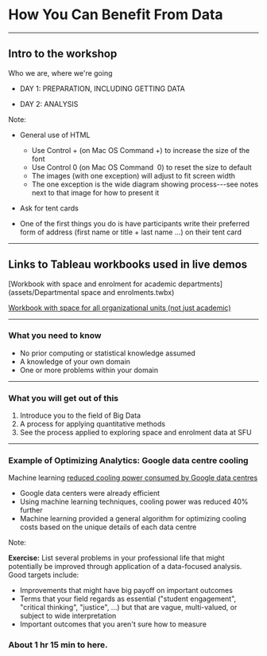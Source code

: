 # How You Can Benefit From Data

---

## Intro to the workshop

Who we are, where we're going

* DAY 1: PREPARATION, INCLUDING GETTING DATA

* DAY 2: ANALYSIS

Note:

* General use of HTML

  * Use Control&nbsp;+ (on Mac&nbsp;OS Command&nbsp;+) to increase the size of the font
  * Use Control&nbsp;0 (on Mac&nbsp;OS Command &nbsp;0) to reset the size to default
  * The images (with one exception) will adjust to fit screen width
  * The one exception is the wide diagram showing process---see notes
    next to that image for how to present it

* Ask for tent cards

* One of the first things you do is have participants write their
  preferred form of address (first name or title + last name ...)
  on their tent card

---

## Links to Tableau workbooks used in live demos

[Workbook with space and enrolment for academic departments](assets/Departmental space and enrolments.twbx)

[Workbook with space for all organizational units (not just academic)](assets/Space.twbx)

---

### What you need to know

* No prior computing or statistical knowledge assumed
* A knowledge of your own domain
* One or more problems within your domain

---

### What you will get out of this

1. Introduce you to the field of Big Data
2. A process for applying quantitative methods
3. See the process applied to exploring space and enrolment data at
  SFU

---

### Example of Optimizing Analytics: Google data centre cooling

Machine learning [reduced cooling power consumed by Google data centres](https://deepmind.com/blog/deepmind-ai-reduces-google-data-centre-cooling-bill-40/)

* Google data centers were already efficient
* Using machine learning techniques, cooling power was reduced 40% further
* Machine learning provided a general algorithm for optimizing cooling costs based on the unique details of each data centre

Note:

**Exercise:** List several problems in your professional life that might potentially
be improved through application of a data-focused analysis. Good targets include:

* Improvements that might have big payoff on important outcomes
* Terms that your field regards as essential ("student engagement",
  "critical thinking", "justice", ...)
  but that are vague, multi-valued, or subject to wide interpretation
* Important outcomes that you aren't sure how to measure

### About 1 hr 15 min to here.

